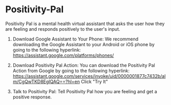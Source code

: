 # Positivity-Pal

Positivity Pal is a mental health virtual assistant that asks the user how they are feeling and responds positively to the user's input.

1. Download Google Assistant to Your Phone:
We recommend downloading the Google Assistant to your Android or iOS phone by going to the following hyperlink: https://assistant.google.com/platforms/phones/

2. Download Positivity Pal Action:
You can download the Positivity Pal Action from Google by going to the following hyperlink: https://assistant.google.com/services/invoke/uid/0000001877c7432b/alm/CgQwTKD8EgIQAQ==?hl=en
Click "Try It"

3. Talk to Positivity Pal:
Tell Positivity Pal how you are feeling and get a positive response.
